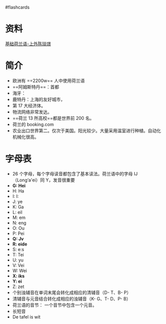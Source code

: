 #flashcards 

# 资料
[基础荷兰语-上外陈琰璟](https://www.bilibili.com/video/BV16a4y1f7ed/?p=2&spm_id_from=pageDriver&vd_source=a64af32d8dabf7e236df4f3ce602a593)

# 简介
- 欧洲有 ==2200w== 人中使用荷兰语
- ==阿姆斯特丹==：首都
- 海牙：
- 鹿特丹：上海的友好城市，
- 第 17 大经济体。
- 物流网络非常发达。
- ==荷兰 13 所高校==都是世界前 200 名。
- 荷兰的 booking.com
- 农业出口世界第二。仅次于美国。阳光较少。大量采用温室进行种植。自动化机械化很高。
# 字母表
- 26 个字母，每个字母读音都包含了基本读法。荷兰语中的字母 IJ（Long‘a'ei）同 Y，发音很重要
- **G: Hei**
- H: Ha
- I: I:
- J: ye
- K: Ga
- L: eil
- M: em
- N: eng
- O: Ou
- P: Pei
- **Q: Jv**
- **R: eide**
- S: e:s
- T: Tei
- U: yu
- V: Vei
- W: Wei
- **X: iks**
- **Y: ei**
- Z: zet
- 个别浊辅音在单词末尾会转化成相应的清辅音（D- T、B- P）
- 清辅音与元音结合转化成相应的浊辅音（K- G、T- D、P- B）
- 荷兰语的音节： 一个音节中包含一个元音。
- 长短音
- De tafel is wit  <!--SR:!2023-03-24-11-13,32.8,250!2023-03-29-11-00,36.5,250!2023-03-21-23-42,30,250-->